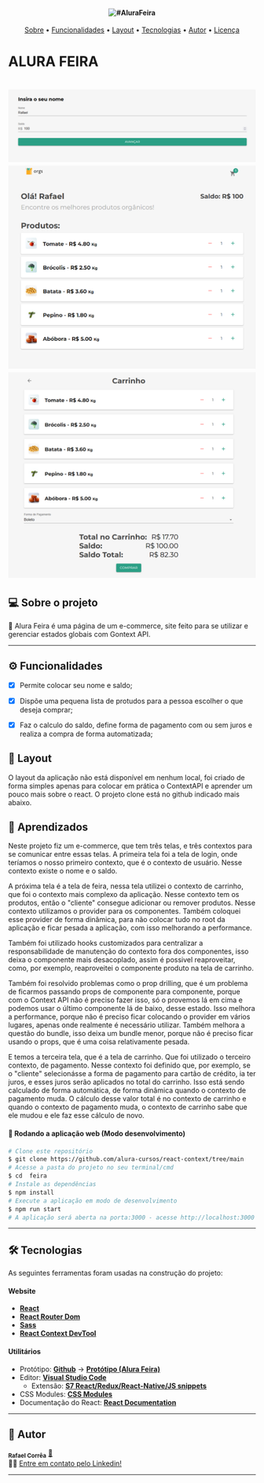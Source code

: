 <h4 align="center"> 
	<img title="#AluraFeira"/>
</h4>
<p align="center">
 <a href="#-sobre-o-projeto">Sobre</a> •
 <a href="#-funcionalidades">Funcionalidades</a> •
 <a href="#-layout">Layout</a> •
 <a href="#-tecnologias">Tecnologias</a> •
 <a href="#-autor">Autor</a> • 
 <a href="#user-content--licença">Licença</a>
</p>

# ALURA FEIRA

<h1 align="center">
    <img alt="Alura Feira" title="#AluraFeira" src="./public/readme/001.png" />
    <img alt="Alura Feira" title="#AluraFeira" src="./public/readme/002.png" />
    <img alt="Alura Feira" title="#AluraFeira" src="./public/readme/003.png" />
</h1>
    

## 💻 Sobre o projeto

🚀 Alura Feira é uma página de um e-commerce, site feito para se utilizar e gerenciar estados globais com Gontext API.

---

## ⚙️ Funcionalidades

- [x] Permite colocar seu nome e saldo;
- [x] Dispõe uma pequena lista de protudos para a pessoa escolher o que deseja comprar;
- [x] Faz o calculo do saldo, define forma de pagamento com ou sem juros e realiza a compra de forma automatizada;


## 🎨 Layout

O layout da aplicação não está disponível em nenhum local, foi criado de forma simples apenas para colocar em prática o ContextAPI e aprender um pouco mais sobre o react. O projeto clone está no github indicado mais abaixo.


## 📝 Aprendizados

Neste projeto fiz um e-commerce, que tem três telas, e três contextos para se comunicar entre essas telas. A primeira tela foi a tela de login, onde teríamos o nosso primeiro contexto, que é o contexto de usuário. Nesse contexto existe o nome e o saldo.

A próxima tela é a tela de feira, nessa tela utilizei o contexto de carrinho, que foi o contexto mais complexo da aplicação. Nesse contexto tem os produtos, então o "cliente" consegue adicionar ou remover produtos. Nesse contexto utilizamos o provider para os componentes. Também coloquei esse provider de forma dinâmica, para não colocar tudo no root da aplicação e ficar pesada a aplicação, com isso melhorando a performance.

Também foi utilizado hooks customizados para centralizar a responsabilidade de manutenção do contexto fora dos componentes, isso deixa o componente mais desacoplado, assim é possivel reaproveitar, como, por exemplo, reaproveitei o componente produto na tela de carrinho.

Também foi resolvido problemas como o prop drilling, que é um problema de ficarmos passando props de componente para componente, porque com o Context API não é preciso fazer isso, só o provemos lá em cima e podemos usar o último componente lá de baixo, desse estado. Isso melhora a performance, porque não é preciso ficar colocando o provider em vários lugares, apenas onde realmente é necessário utilizar. Também melhora a questão do bundle, isso deixa um bundle menor, porque não é preciso ficar usando o props, que é uma coisa relativamente pesada. 

E temos a terceira tela, que é a tela de carrinho. Que foi utilizado o terceiro contexto, de pagamento. Nesse contexto foi definido que, por exemplo, se o "cliente" selecionásse a forma de pagamento para cartão de crédito, ia ter juros, e esses juros serão aplicados no total do carrinho. Isso está sendo calculado de forma automática, de forma dinâmica quando o contexto de pagamento muda. O cálculo desse valor total é no contexto de carrinho e quando o contexto de pagamento muda, o contexto de carrinho sabe que ele mudou e ele faz esse cálculo de novo.

#### 🧭 Rodando a aplicação web (Modo desenvolvimento)

```bash
# Clone este repositório
$ git clone https://github.com/alura-cursos/react-context/tree/main
# Acesse a pasta do projeto no seu terminal/cmd
$ cd  feira
# Instale as dependências
$ npm install
# Execute a aplicação em modo de desenvolvimento
$ npm run start
# A aplicação será aberta na porta:3000 - acesse http://localhost:3000
```
---

## 🛠 Tecnologias

As seguintes ferramentas foram usadas na construção do projeto:

#### **Website**

- **[React](https://reactjs.org/)**
- **[React Router Dom](https://reactrouter.com/en/main)**
- **[Sass](https://sass-lang.com/)**
- **[React Context DevTool](https://chrome.google.com/webstore/detail/react-context-devtool/oddhnidmicpefilikhgeagedibnefkcf)**

#### **Utilitários**

- Protótipo: **[Github](https://github.com/alura-cursos/react-context/tree/main)** → **[Protótipo (Alura Feira)](https://github.com/alura-cursos/react-context/tree/main)**
- Editor: **[Visual Studio Code](https://code.visualstudio.com/)**
  - Extensão: **[S7 React/Redux/React-Native/JS snippets](https://marketplace.visualstudio.com/items?itemName=dsznajder.es7-react-js-snippets)**
- CSS Modules: **[CSS Modules](https://github.com/css-modules/css-modules)**
- Documentação do React: **[React Documentation](https://create-react-app.dev/docs/adding-a-stylesheet/)**

---

## 🦸 Autor

 <sub><b>Rafael Corrêa</b></sub></a> <a href="https://www.linkedin.com/in/correarafaelsantos/" title="Alura Space">🚀</a>
 <br />
👋🏽 [Entre em contato pelo Linkedin!](https://www.linkedin.com/in/correarafaelsantos/)

---